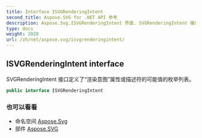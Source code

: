 ```yaml
---
title: Interface ISVGRenderingIntent
second_title: Aspose.SVG for .NET API 参考
description: Aspose.Svg.ISVGRenderingIntent 界面. SVGRenderingIntent 接口定义了渲染意图属性或描述符的可能值的枚举列表
type: docs
weight: 2020
url: /zh/net/aspose.svg/isvgrenderingintent/
---
```

## ISVGRenderingIntent interface

SVGRenderingIntent 接口定义了“渲染意图”属性或描述符的可能值的枚举列表。

```csharp
public interface ISVGRenderingIntent
```

### 也可以看看

* 命名空间 [Aspose.Svg](../../aspose.svg/)
* 部件 [Aspose.SVG](../../)


